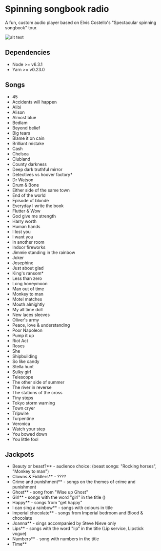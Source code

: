 # Spinning songbook radio

A fun, custom audio player based on Elvis Costello's "Spectacular spinning songbook" tour.

![alt text](http://www.elviscostello.info/wiki/images/4/40/The_Return_Of_The_Spectacular_Spinning_Songbook_album_cover.jpg, "Spinning songbook album cover")

## Dependencies

- Node >= v6.3.1
- Yarn >= v0.23.0

## Songs

- 45
- Accidents will happen
- Alibi
- Alison
- Almost blue
- Bedlam
- Beyond belief
- Big tears
- Blame it on cain
- Brilliant mistake
- Cash
- Chelsea
- Clubland
- County darkness
- Deep dark truthful mirror
- Detectives vs hoover factory*
- Dr Watson
- Drum & Bone
- Either side of the same town
- End of the world
- Episode of blonde
- Everyday I write the book
- Flutter & Wow
- God give me strength
- Harry worth
- Human hands
- I lost you
- I want you
- In another room
- Indoor fireworks
- Jimmie standing in the rainbow
- Joker
- Josephine
- Just about glad
- King's ransom*
- Less than zero
- Long honeymoon
- Man out of time
- Monkey to man
- Motel matches
- Mouth almightly
- My all time doll
- New laces sleeves
- Oliver's army
- Peace, love & understanding
- Poor Napoleon
- Pump it up
- Riot Act
- Roses
- She
- Shipbuilding
- So like candy
- Stella hunt
- Sulky girl
- Telescope
- The other side of summer
- The river in reverse
- The stations of the cross
- Tiny steps
- Tokyo storm warning
- Town cryer
- Tripwire
- Turpentine
- Veronica
- Watch your step
- You bowed down
- You little fool

## Jackpots

- Beauty or beast?** - audience choice: (beast songs: "Rocking horses", "Monkey to man")
- Clowns & Fiddlers** - ????
- Crime and punishment** - songs on the themes of crime and punishment
- Ghost** - song from "Wise up Ghost"
- Girl** - songs with the word "girl" in the title ()
- Happy** - songs from "get happy"
- I can sing a rainbow** - songs with colours in title
- Imperial chocolate** - songs from Imperial bedroom and Blood & chocolate
- Joanna** - sings accompanied by Steve Nieve only
- Lips** - songs with the word "lip" in the title (Lip service, Lipstick vogue)
- Numbers** - song with numbers in the title
- Time**
